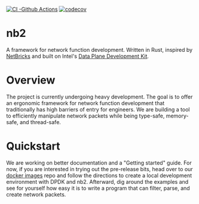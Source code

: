 [![CI -Github Actions](https://github.com/williamofockham/nb2/workflows/CI/badge.svg)](https://github.com/williamofockham/nb2/actions?query=workflow%3ACI)
[![codecov](https://codecov.io/gh/williamofockham/nb2/branch/master/graph/badge.svg)](https://codecov.io/gh/williamofockham/nb2)

# nb2

A framework for network function development. Written in Rust, inspired by [NetBricks](http://netbricks.io/) and built on Intel's [Data Plane Development Kit](https://www.dpdk.org/).

# Overview

The project is currently undergoing heavy development. The goal is to offer an ergonomic framework for network function development that traditionally has high barriers of entry for engineers. We are building a tool to efficiently manipulate network packets while being type-safe, memory-safe, and thread-safe.

# Quickstart

We are working on better documentation and a "Getting started" guide. For now, if you are interested in trying out the pre-release bits, head over to our [docker images](https://github.com/williamofockham/utils) repo and follow the directions to create a local development environment with DPDK and nb2. Afterward, dig around the examples and see for yourself how easy it is to write a program that can filter, parse, and create network packets.
